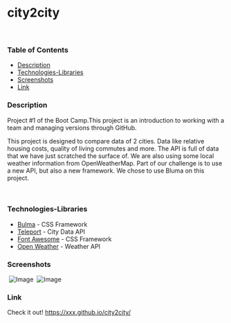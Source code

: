 # city2city
​
### Table of Contents
- [Description](#Description)
- [Technologies-Libraries](#Technologies-Libraries)
- [Screenshots](#Screenshots)
- [Link](#Link)
​
### Description
Project #1 of the Boot Camp.This project is an introduction to working with a team and managing versions through GitHub.

This project is designed to compare data of 2 cities. Data like relative housing costs, quality of living commutes and more.
The API is full of data that we have just scratched the surface of. We are also using some local weather information from OpenWeatherMap. Part of our challenge is to use a new API, but also a new framework. We chose to use Bluma on this project.

​
### Technologies-Libraries
- [Bulma](https://bulma.io/) - CSS Framework
- [Teleport](https://developers.teleport.org/) - City Data API
- [Font Awesome](https://fontawesome.com/) - CSS Framework
- [Open Weather](https://openweathermap.org/current/) - Weather API
​
### Screenshots
​
![Image](assets/images/fullscreen.png)
​
![Image](assets/images/smallscreen.png)
​
### Link
Check it out! 
https://xxx.github.io/city2city/